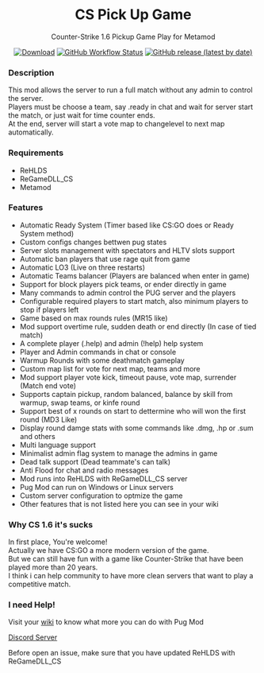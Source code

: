 <h1 align="center">CS Pick Up Game</h1>
<p align="center">Counter-Strike 1.6 Pickup Game Play for Metamod</p>

<p align="center">
    <a href="https://github.com/SmileYzn/RePugMod/releases/latest"><img src="https://img.shields.io/github/downloads/SmileYzn/RePugMod/total?label=Download%40latest&style=flat-square&logo=github&logoColor=white" alt="Download"></a>
    <a href="https://github.com/SmileYzn/RePugMod/actions"><img alt="GitHub Workflow Status" src="https://img.shields.io/github/workflow/status/SmileYzn/RePugMod/MSBuild?label=Build&style=flat-square"></a>
    <a href="https://github.com/SmileYzn/RePugMod/releases"><img alt="GitHub release (latest by date)" src="https://img.shields.io/github/v/release/SmileYzn/RePugMod?style=flat-square" alt="Release"></a>
</p>


<h3>Description</h3>
<p>
This mod allows the server to run a full match without any admin to control the server.<br>
Players must be choose a team, say .ready in chat and wait for server start the match, or just wait for time counter ends.<br>
At the end, server will start a vote map to changelevel to next map automatically.<br>
</p>

<h3>Requirements</h3>
<ul>
    <li>ReHLDS</li>
    <li>ReGameDLL_CS</li>
    <li>Metamod</li>
</ul> 

<h3>Features</h3>
<ul>
<li>Automatic Ready System (Timer based like CS:GO does or Ready System method)</li>
<li>Custom configs changes bettwen pug states</li>
<li>Server slots management with spectators and HLTV slots support</li>
<li>Automatic ban players that use rage quit from game</li>
<li>Automatic LO3 (Live on three restarts)</li>
<li>Automatic Teams balancer (Players are balanced when enter in game)</li>
<li>Support for block players pick teams, or ender directly in game</li>
<li>Many commands to admin control the PUG server and the players</li>
<li>Configurable required players to start match, also minimum players to stop if players left</li>
<li>Game based on max rounds rules (MR15 like)</li>
<li>Mod support overtime rule, sudden death or end directly (In case of tied match)</li>
<li>A complete player (.help) and admin (!help) help system</li>
<li>Player and Admin commands in chat or console</li>
<li>Warmup Rounds with some deathmatch gameplay</li>
<li>Custom map list for vote for next map, teams and more</li>
<li>Mod support player vote kick, timeout pause, vote map, surrender (Match end vote)</li>
<li>Supports captain pickup, random balanced, balance by skill from warmup, swap teams, or kinfe round</li>
<li>Support best of x rounds on start to dettermine who will won the first round (MD3 Like)</li>
<li>Display round damge stats with some commands like .dmg, .hp or .sum and others</li>
<li>Multi language support</li>
<li>Minimalist admin flag system to manage the admins in game</li>
<li>Dead talk support (Dead teammate's can talk)</li>
<li>Anti Flood for chat and radio messages</li>
<li>Mod runs into ReHLDS with ReGameDLL_CS server</li>
<li>Pug Mod can run on Windows or Linux servers</li>
<li>Custom server configuration to optmize the game</li>
<li>Other features that is not listed here you can see in your wiki</li>
</ul>

<h3>Why CS 1.6 it's sucks</h3>
<p>
In first place, You're welcome!<br>  
Actually we have CS:GO a more modern version of the game.<br>  
But we can still have fun with a game like Counter-Strike that have been played more than 20 years.<br>  
I think i can help community to have more clean servers that want to play a competitive match.
</p>

<h3>I need Help!</h3>
<p>Visit your <a href="https://github.com/SmileYzn/RePugMod/wiki">wiki</a> to know what more you can do with Pug Mod</p>
<p><a target="_blank" href="https://discord.com/channels/991747222641324104/991747223341760583">Discord Server</a></p>
<p>Before open an issue, make sure that you have updated ReHLDS with ReGameDLL_CS</p>

